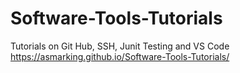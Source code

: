 # Software-Tools-Tutorials

Tutorials on Git Hub, SSH, Junit Testing and VS Code
https://asmarking.github.io/Software-Tools-Tutorials/
